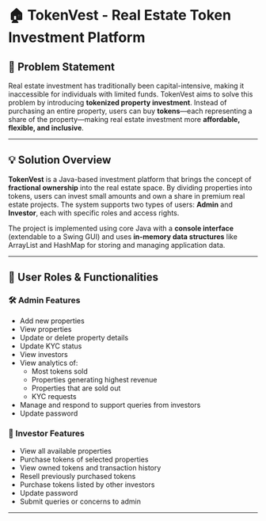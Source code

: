 # 🏠 TokenVest - Real Estate Token Investment Platform

## 📌 Problem Statement

Real estate investment has traditionally been capital-intensive, making it inaccessible for individuals with limited funds. TokenVest aims to solve this problem by introducing **tokenized property investment**. Instead of purchasing an entire property, users can buy **tokens**—each representing a share of the property—making real estate investment more **affordable, flexible, and inclusive**.

---

## 💡 Solution Overview

**TokenVest** is a Java-based investment platform that brings the concept of **fractional ownership** into the real estate space. By dividing properties into tokens, users can invest small amounts and own a share in premium real estate projects. The system supports two types of users: **Admin** and **Investor**, each with specific roles and access rights.

The project is implemented using core Java with a **console interface** (extendable to a Swing GUI) and uses **in-memory data structures** like ArrayList and HashMap for storing and managing application data.

---

## 👤 User Roles & Functionalities

### 🛠️ Admin Features

- Add new properties
- View properties
- Update or delete property details
- Update KYC status
- View investors
- View analytics of:
  - Most tokens sold 
  - Properties generating highest revenue
  - Properties that are sold out
  - KYC requests
- Manage and respond to support queries from investors
- Update password


### 💼 Investor Features

- View all available properties
- Purchase tokens of selected properties
- View owned tokens and transaction history
- Resell previously purchased tokens
- Purchase tokens listed by other investors
- Update password
- Submit queries or concerns to admin

---
